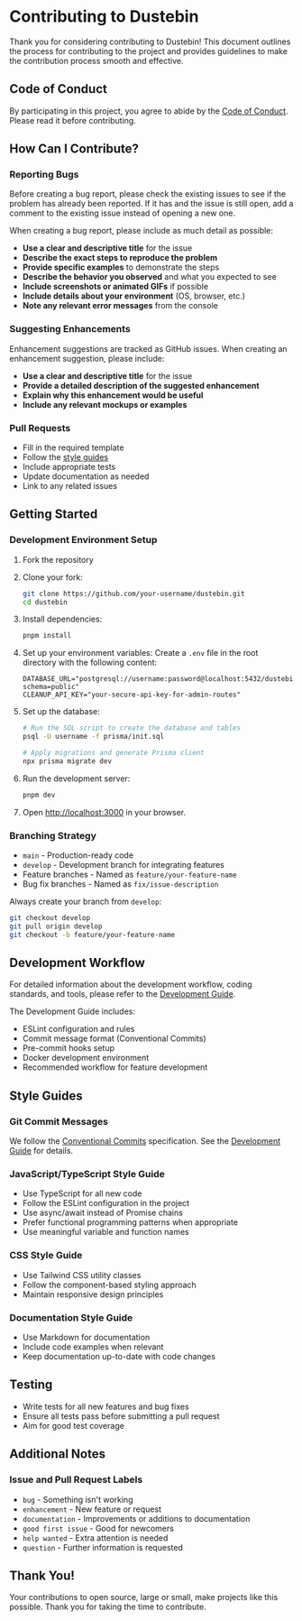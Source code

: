 # Contributing to Dustebin

Thank you for considering contributing to Dustebin! This document outlines the process for contributing to the project and provides guidelines to make the contribution process smooth and effective.

## Code of Conduct

By participating in this project, you agree to abide by the [Code of Conduct](CODE_OF_CONDUCT.md). Please read it before contributing.

## How Can I Contribute?

### Reporting Bugs

Before creating a bug report, please check the existing issues to see if the problem has already been reported. If it has and the issue is still open, add a comment to the existing issue instead of opening a new one.

When creating a bug report, please include as much detail as possible:

- **Use a clear and descriptive title** for the issue
- **Describe the exact steps to reproduce the problem**
- **Provide specific examples** to demonstrate the steps
- **Describe the behavior you observed** and what you expected to see
- **Include screenshots or animated GIFs** if possible
- **Include details about your environment** (OS, browser, etc.)
- **Note any relevant error messages** from the console

### Suggesting Enhancements

Enhancement suggestions are tracked as GitHub issues. When creating an enhancement suggestion, please include:

- **Use a clear and descriptive title** for the issue
- **Provide a detailed description of the suggested enhancement**
- **Explain why this enhancement would be useful**
- **Include any relevant mockups or examples**

### Pull Requests

- Fill in the required template
- Follow the [style guides](#style-guides)
- Include appropriate tests
- Update documentation as needed
- Link to any related issues

## Getting Started

### Development Environment Setup

1. Fork the repository
2. Clone your fork:
   ```bash
   git clone https://github.com/your-username/dustebin.git
   cd dustebin
   ```
3. Install dependencies:
   ```bash
   pnpm install
   ```
4. Set up your environment variables:
   Create a `.env` file in the root directory with the following content:
   ```
   DATABASE_URL="postgresql://username:password@localhost:5432/dustebin?schema=public"
   CLEANUP_API_KEY="your-secure-api-key-for-admin-routes"
   ```
5. Set up the database:

   ```bash
   # Run the SQL script to create the database and tables
   psql -U username -f prisma/init.sql

   # Apply migrations and generate Prisma client
   npx prisma migrate dev
   ```

6. Run the development server:
   ```bash
   pnpm dev
   ```
7. Open [http://localhost:3000](http://localhost:3000) in your browser.

### Branching Strategy

- `main` - Production-ready code
- `develop` - Development branch for integrating features
- Feature branches - Named as `feature/your-feature-name`
- Bug fix branches - Named as `fix/issue-description`

Always create your branch from `develop`:

```bash
git checkout develop
git pull origin develop
git checkout -b feature/your-feature-name
```

## Development Workflow

For detailed information about the development workflow, coding standards, and tools, please refer to the [Development Guide](DEVELOPMENT.md).

The Development Guide includes:

- ESLint configuration and rules
- Commit message format (Conventional Commits)
- Pre-commit hooks setup
- Docker development environment
- Recommended workflow for feature development

## Style Guides

### Git Commit Messages

We follow the [Conventional Commits](https://www.conventionalcommits.org/) specification. See the [Development Guide](DEVELOPMENT.md) for details.

### JavaScript/TypeScript Style Guide

- Use TypeScript for all new code
- Follow the ESLint configuration in the project
- Use async/await instead of Promise chains
- Prefer functional programming patterns when appropriate
- Use meaningful variable and function names

### CSS Style Guide

- Use Tailwind CSS utility classes
- Follow the component-based styling approach
- Maintain responsive design principles

### Documentation Style Guide

- Use Markdown for documentation
- Include code examples when relevant
- Keep documentation up-to-date with code changes

## Testing

- Write tests for all new features and bug fixes
- Ensure all tests pass before submitting a pull request
- Aim for good test coverage

## Additional Notes

### Issue and Pull Request Labels

- `bug` - Something isn't working
- `enhancement` - New feature or request
- `documentation` - Improvements or additions to documentation
- `good first issue` - Good for newcomers
- `help wanted` - Extra attention is needed
- `question` - Further information is requested

## Thank You!

Your contributions to open source, large or small, make projects like this possible. Thank you for taking the time to contribute.
